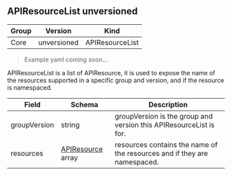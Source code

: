 ## APIResourceList unversioned

Group        | Version     | Kind
------------ | ---------- | -----------
Core | unversioned | APIResourceList

> Example yaml coming soon...



APIResourceList is a list of APIResource, it is used to expose the name of the resources supported in a specific group and version, and if the resource is namespaced.



Field        | Schema     | Description
------------ | ---------- | -----------
groupVersion | string | groupVersion is the group and version this APIResourceList is for.
resources | [APIResource](#apiresource-unversioned) array | resources contains the name of the resources and if they are namespaced.

